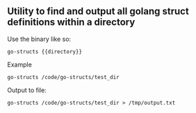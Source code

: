 ## Utility to find and output all golang struct definitions within a directory

Use the binary like so:

```shell
go-structs {{directory}}
```

Example

```shell
go-structs /code/go-structs/test_dir
```

Output to file:
```shell
go-structs /code/go-structs/test_dir > /tmp/output.txt
```
